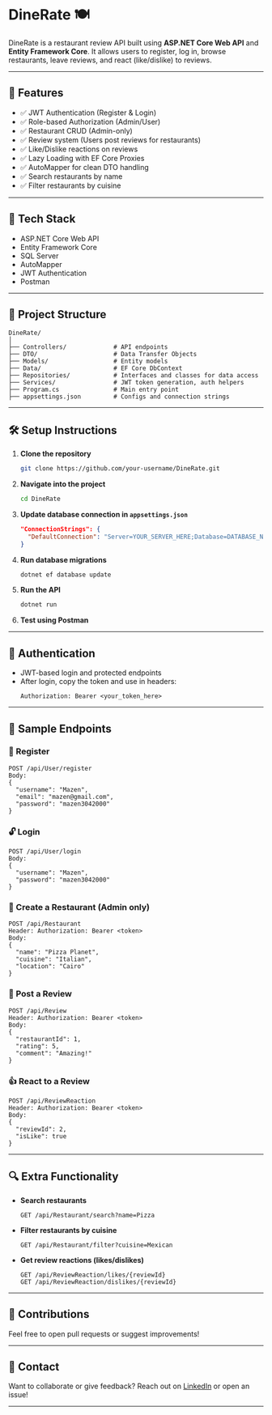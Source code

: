 # DineRate 🍽️

DineRate is a restaurant review API built using **ASP.NET Core Web API** and **Entity Framework Core**. It allows users to register, log in, browse restaurants, leave reviews, and react (like/dislike) to reviews.

---

## 🚀 Features

- ✅ JWT Authentication (Register & Login)
- ✅ Role-based Authorization (Admin/User)
- ✅ Restaurant CRUD (Admin-only)
- ✅ Review system (Users post reviews for restaurants)
- ✅ Like/Dislike reactions on reviews
- ✅ Lazy Loading with EF Core Proxies
- ✅ AutoMapper for clean DTO handling
- ✅ Search restaurants by name
- ✅ Filter restaurants by cuisine

---

## 🧱 Tech Stack

- ASP.NET Core Web API
- Entity Framework Core
- SQL Server
- AutoMapper
- JWT Authentication
- Postman

---

## 📂 Project Structure

```
DineRate/
│
├── Controllers/             # API endpoints
├── DTO/                     # Data Transfer Objects
├── Models/                  # Entity models
├── Data/                    # EF Core DbContext
├── Repositories/            # Interfaces and classes for data access
├── Services/                # JWT token generation, auth helpers
├── Program.cs               # Main entry point
├── appsettings.json         # Configs and connection strings
```

---

## 🛠️ Setup Instructions

1. **Clone the repository**

   ```bash
   git clone https://github.com/your-username/DineRate.git
   ```

2. **Navigate into the project**

   ```bash
   cd DineRate
   ```

3. **Update database connection in `appsettings.json`**

   ```json
   "ConnectionStrings": {
     "DefaultConnection": "Server=YOUR_SERVER_HERE;Database=DATABASE_NAME_HERE;Trusted_Connection=True;"
   }
   ```

4. **Run database migrations**

   ```bash
   dotnet ef database update
   ```

5. **Run the API**

   ```bash
   dotnet run
   ```

6. **Test using Postman**

---

## 🔐 Authentication

- JWT-based login and protected endpoints
- After login, copy the token and use in headers:
  ```
  Authorization: Bearer <your_token_here>
  ```

---

## 🔁 Sample Endpoints

### 🧾 Register

```
POST /api/User/register
Body:
{
  "username": "Mazen",
  "email": "mazen@gmail.com",
  "password": "mazen3042000"
}
```

### 🔓 Login

```
POST /api/User/login
Body:
{
  "username": "Mazen",
  "password": "mazen3042000"
}
```

### 🍴 Create a Restaurant (Admin only)

```
POST /api/Restaurant
Header: Authorization: Bearer <token>
Body:
{
  "name": "Pizza Planet",
  "cuisine": "Italian",
  "location": "Cairo"
}
```

### 💬 Post a Review

```
POST /api/Review
Header: Authorization: Bearer <token>
Body:
{
  "restaurantId": 1,
  "rating": 5,
  "comment": "Amazing!"
}
```

### 👍 React to a Review

```
POST /api/ReviewReaction
Header: Authorization: Bearer <token>
Body:
{
  "reviewId": 2,
  "isLike": true
}
```

---

## 🔍 Extra Functionality

- **Search restaurants**

  ```
  GET /api/Restaurant/search?name=Pizza
  ```

- **Filter restaurants by cuisine**

  ```
  GET /api/Restaurant/filter?cuisine=Mexican
  ```

- **Get review reactions (likes/dislikes)**
  ```
  GET /api/ReviewReaction/likes/{reviewId}
  GET /api/ReviewReaction/dislikes/{reviewId}
  ```

---

## 🤝 Contributions

Feel free to open pull requests or suggest improvements!

---

## 📧 Contact

Want to collaborate or give feedback? Reach out on [LinkedIn](https://www.linkedin.com) or open an issue!

---
